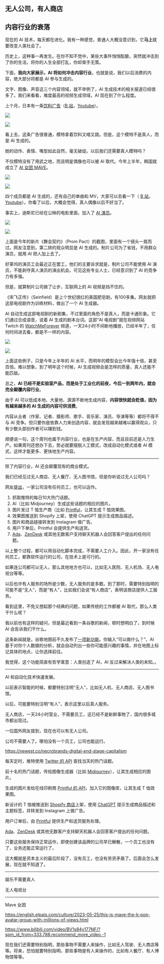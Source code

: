 ## 无人公司，有人商店

## 内容行业的衰落

现在的 AI 技术，每天都在进化。我有一种感觉，普通人大概没意识到，它**马上**就要改变人类社会了。

历史上，这种事一再发生。在你不知不觉中，某些大事件悄悄酝酿，突然就冲击到了你的生活，将你的人生全部打乱，你却束手无策。

下面，**我向大家展示，AI 将如何冲击内容行业**。也就是说，我们以后消费的内容，绝大部分将都是 AI 参与生成的。

文字、图像、声音这三个内容领域，就不举例了，AI 生成技术的相关报道已经很多了。我们来看看，难度最高的视频生成领域，AI 现在到了什么程度。

上个月，日本有一条[饮料广告](https://www.sohu.com/a/730122312_506163)（[B 站](https://www.bilibili.com/video/BV1WC4y1G774/)，[Youtube](https://www.youtube.com/watch?v=DEoG1NCdmdY)）。

![](https://cdn.beekka.com/blogimg/asset/202310/bg2023102807.webp)

![](https://cdn.beekka.com/blogimg/asset/202310/bg2023102808.webp)

看上去，这条广告很普通，模特拿着饮料又唱又跳。但是，这个模特不是真人，而是 AI 生成的。

她的动作、表情、嘴型如此自然，毫无破绽。以后我们还需要真人模特吗？

不仅模特没有了用武之地，而且明星偶像也可以被 AI 取代。今年上半年，韩国就成立了 [AI 女团 MAVE](https://k.sina.cn/article_7808249420_1d1686e4c001019zl5.html)。

![](https://cdn.beekka.com/blogimg/asset/202310/bg2023102809.webp)

![](https://cdn.beekka.com/blogimg/asset/202310/bg2023102810.webp)

四个成员都是 AI 生成的，还有自己的单曲和 MV，大家可以去看一下（ [B 站](https://www.bilibili.com/video/BV1s84y177NF/)，[Youtube](https://www.youtube.com/watch?v=1wGOHbcQKIc)）。你看了以后，大概会觉得，真人偶像以后不好当了。

事实上，迪斯尼已经在公映的电影里面，加入了 [AI 演员](https://futurism.com/the-byte/disney-mocked-fake-cgi-actors-crowd-scene)。

![](https://cdn.beekka.com/blogimg/asset/202310/bg2023102811.webp)

![](https://cdn.beekka.com/blogimg/asset/202310/bg2023102812.webp)

上面是今年的新片《舞会契约》（Prom Pact）的截图，里面有一个镜头一晃而过。网友注意到，第二排的观众明显是 AI 生成的。制片公司为了省钱，不用群众演员，就用 AI 把人加上去了。

好莱坞的演员工会最近正在罢工，他们的主要诉求就是，制片公司不能使用 AI 演员，不能剥夺真人演员的演出机会。可见这些专业人士，已经意识到了 AI 的竞争力有多强。

但是，就算制片公司做了让步，互联网上的 AI 视频是挡不住的。

《宋飞正传》（Seinfield）是上个世纪很红的美国肥皂剧，有100多集。网友就把这部电视剧作为训练材料，做出了一个 AI 生成器。

AI 自动生成这部电视剧的新剧集，不过里面的角色不是真人，而是卡通形象。它们通过合成语音，说着 AI 生成的剧本台词。这部“AI 电视剧”就在视频网站 Twitch 的 [WatchMeForever](https://www.twitch.tv/watchmeforever) 频道，一天24小时不间断地播放，已经半年了，任何时间进去看，都是不一样的内容。

![](https://cdn.beekka.com/blogimg/asset/202311/bg2023110108.webp)

![](https://cdn.beekka.com/blogimg/asset/202311/bg2023110109.webp)

上面这些例子，只是今年上半年的 AI 水平，而明年的模型会比今年强十倍，甚至百倍。难以想象，到了明年这个时候，AI 生成视频会是怎样的质量，真人还能不能匹敌。

总之，**AI 已经不是实验室产品，而是处于工业化的前夜，今后一到两年内，就会完全颠覆内容行业**。

由于 AI 可以低成本地、大量地、源源不断地生成内容，**内容很快就会贬值，因为有越来越多的 AI 生成的内容可供消费**。

内容从业者（作家、记者、摄影师、歌手、音乐家、演员、导演等等）都将不得不与 AI 竞争。但只要你是依靠人力来创造内容，就会发现越来越难以赢得观众，只有少数头部创作者可以赚到钱。

顺便说一句，这个周刊也属于内容行业，也是在生产内容，而且目前还是人力生产。如果周刊还想办下去，势必就要摆脱人工模式，改成自动化模式或者 AI 模式，这样才能更多、更快地生产内容。

---

除了内容行业，AI 还会颠覆现有的商业模式。

我们已经见过无人商店、无人餐厅、无人图书馆，但是你听说过无人公司吗？

网友[提出](https://news.knowledia.com/US/en/articles/necrobrands-digital-end-stage-capitalism-newest-magazine-f02561c880e0997a74ba00540cf2c1f1b4d38e8a)，一家公司没有任何员工，也可以运作。

1. 抓取推特的每日10大热门话题。
1. AI（比如 Midjourney）生成这些话题的相应的图片。
1. 图片发过 T 恤生产商（比如 [Printful](https://www.printful.com/api)，让其生成 T 恤效果图。
1. 效果图推送到 Shopify 上架，使用 ChatGPT 提示生成商品描述。
1. 图片和商品链接转发到 Instagram 做广告。
1. 用户下单后，Printful 会提供生产和送货。
1. [Ada](https://www.ada.cx/)、[ZenDesk](https://www.zendesk.hk/service/answer-bot/) 或其他无数客户支持聊天机器人会回答客户提出的任何问题。

以上整个过程，都可以用自动化脚本完成，不需要人工介入。因此，开一家没有任何员工，都靠软件运行的公司，在技术上是可行的。

如果连公司都可以无人，那么其他地方也可以，比如无人医院、无人机场、无人电视台等等。

以后也许有人服务的场所是少数，无人服务的是多数。到了那时，需要特别指明的可能不是“无人”，而是“有人”，比如我们会说“有人商店”，表明该商店提供人工服务。

看到这里，不免又想起那个经典的问题，如果传统的工作都被 AI 取代，那么人类干什么呢？

我以前也有这样的疑问，但是最近看到一条谷歌的新闻，顿时想明白了，到时候 AI 会告诉我们干什么。

这条新闻就是，谷歌地图前不久发布了[一项新功能](https://gizmodo.com/google-maps-uses-ai-find-where-people-are-having-fun-1850966626)。你输入“可以做什么？”，AI 基于对你个人数据的分析，就会自动列出一些你可能感兴趣的事情，并在地图上标记具体的地点，让你选择前往。

我觉得，这个功能简直有哲学寓意：人类创造了 AI，AI 反过来解决人类的未知。。

---

AI 和自动化技术快速发展。

以前表示智能的时候，都要特别注明“无人”，比如无人机、无人商店、无人图书馆。

以后，可能要特别注明“有人”，表示这里以后真人服务。

无人商店，一天24小时营业，不需要员工，这已经不是新鲜事物了，国内很多城市都出现过。

一位国外网友提到，现在也可以有无人公司。

公司不需要人了。哪怕没有一个员工，公司也能运行。

https://newest.co/necrobrands-digital-end-stage-capitalism

每天定时，推特使用 [Twitter 的 API](https://developer.twitter.com/en/docs/twitter-api/tweets/manage-tweets/api-reference/post-tweets) 查找当天的热门话题。

前十名的热门话题，传给图像生成器（比如 [Midjourney](https://www.midjourney.com/)），让其生成相应的图片。

生成的图片发给在线印刷商 [Printful 的 API](https://www.printful.com/api)，加入它的图像库，让其生成 T 恤效果图。

新设计的 T 恤被推送到 [Shopify 商店](https://www.shopify.com/)上架，使用 [ChatGPT](https://chat.openai.com/) 提示生成商品描述和主题标签，并转发到 Instagram 上做广告。

用户订单后，由 [Printful](https://www.printful.com/) 提供生产和送货服务处理。

[Ada](https://www.ada.cx/)、[ZenDesk](https://www.zendesk.hk/service/answer-bot/) 或其他无数客户支持聊天机器人会回答客户提出的任何问题。

只要这些服务保持正常运作，即使创建该品牌的公司早已解散，一个员工也没有了，业务还能正常运行了。

这大概就是资本主义的最后阶段了，没有员工，也没有劳资矛盾了。后面会怎么发展，现在就不知道了。

---

娱乐不需要真人

无人电视台

--- 

Mave 女团

https://english.elpais.com/culture/2023-05-25/this-is-mave-the-k-pop-avatar-group-with-millions-of-views.html

https://www.bilibili.com/video/BV1s84y177NF/?spm_id_from=333.788.recommend_more_video.-1

现在我们还需要特别指明，那些事物不需要人来操作，比如无人驾驶、无人商店等等。将来，恐怕就要特别指明，那些事物是有人来操作的，比如有人餐厅、有人博物馆等等。